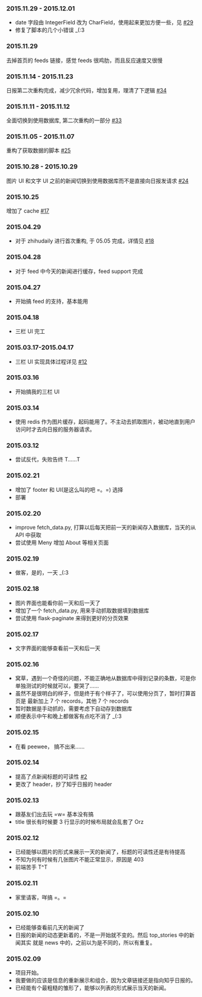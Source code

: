 ### 2015.11.29 - 2015.12.01

* date 字段由 IntegerField 改为 CharField，使用起来更加方便一些，见 [#29](https://github.com/lord63/zhihudaily/issue/29)
* 修复了脚本的几个小错误 _(:3

### 2015.11.29

去掉首页的 feeds 链接，感觉 feeds 很鸡肋，而且反应速度又很慢

### 2015.11.14 - 2015.11.23

日报第二次重构完成，减少冗余代码，增加复用，理清了下逻辑 [#34](https://github.com/lord63/zhihudaily/pull/34)

### 2015.11.11 - 2015.11.12

全面切换到使用数据库, 第二次重构的一部分 [#33](https://github.com/lord63/zhihudaily/pull/33)

### 2015.11.05 - 2015.11.07

重构了获取数据的脚本 [#25](https://github.com/lord63/zhihudaily/pull/25)

### 2015.10.28 - 2015.10.29

图片 UI 和文字 UI 之前的新闻切换到使用数据库而不是直接向日报发请求 [#24](https://github.com/lord63/zhihudaily/pull/24)

### 2015.10.25

增加了 cache [#17](https://github.com/lord63/zhihudaily/pull/17)

### 2015.04.29

* 对于 zhihudaily 进行首次重构, 于 05.05 完成，详情见 [#18](https://github.com/lord63/zhihudaily/pull/18)

### 2015.04.28

* 对于 feed 中今天的新闻进行缓存，feed support 完成

### 2015.04.27

* 开始搞 feed 的支持，基本能用

### 2015.04.18

* 三栏 UI 完工

### 2015.03.17-2015.04.17

* 三栏 UI 实现具体过程详见 [#12](https://github.com/lord63/zhihudaily/pull/12)

### 2015.03.16

* 开始搞我的三栏 UI

### 2015.03.14

* 使用 redis 作为图片缓存，起码能用了。不主动去抓取图片，被动地直到用户访问时才去向日报的服务器请求。

### 2015.03.12

* 尝试反代，失败告终 T……T

### 2015.02.21

* 增加了 footer 和 UI(是这么叫的吧 =。=) 选择
* 部署

### 2015.02.20

* improve fetch_data.py, 打算以后每天把前一天的新闻存入数据库，当天的从 API 中获取
* 尝试使用 Meny 增加 About 等相关页面

### 2015.02.19

* 做客，是的，一天 _(:3

### 2015.02.18

* 图片界面也能看你前一天和后一天了
* 增加了一个 fetch_data.py, 用来手动抓取数据填到数据库
* 尝试使用 flask-paginate 来得到更好的分页效果

### 2015.02.17

* 文字界面的能够查看前一天和后一天

### 2015.02.16

* 窝草，遇到一个奇怪的问题，不能正确地从数据库中得到记录的条数，可是你单独测试的时候就可以，要哭了......
* 虽然不是很明白的样子，但是终于有个样子了，可以使用分页了，暂时打算首页是 最新加上 7 个 records，其他 7 个 records
* 暂时数据是手动抓的，需要考虑下自动存到数据库
* 顺便表示中午和晚上都做客有点吃不消了 _(:3

### 2015.02.15

* 在看 peewee， 搞不出来......

### 2015.02.14

* 提高了点新闻标题的可读性 [#2](https://github.com/lord63/zhihudaily/pull/2)
* 更改了 header，抄了知乎日报的 header

### 2015.02.13

* 跟基友们出去玩 =w= 基本没有搞
* title 很长有时候要 3 行显示的时候布局就会乱套了 Orz

### 2015.02.12

* 已经能够以图片的形式来展示一天的新闻了，标题的可读性还是有待提高
* 不知为何有时候有几张图片不能正常显示，原因是 403
* 前端苦手 T^T

### 2015.02.11

* 家里请客，咩搞  =。=

### 2015.02.10

* 已经能够查看前几天的新闻了
* 日报的新闻的动态更新着的，不是一开始就不变的。然后 top_stories 中的新闻其实
就是 news 中的，之前以为是不同的，所以有重复。

### 2015.02.09

* 项目开始。
* 我要做的应该是信息的重新展示和组合，因为文章链接还是指向知乎日报的。
* 已经能有个最粗糙的雏形了，能够以列表的形式展示当天的新闻。
